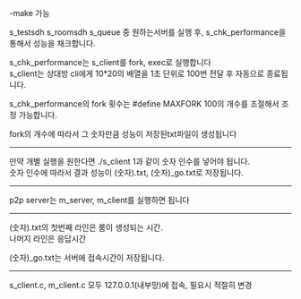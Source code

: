 -make 가능

s_testsdh
s_roomsdh
s_queue
중 원하는서버를 실행 후, 
s_chk_performance을 통해서 성능을 채크합니다.

s_chk_performance는 s_client를 fork, exec로 실행합니다  
s_client는 상대방 cli에게 10*20의 배열을 1초 단위로 100번 전달 후 자동으로 종료됩니다.  
  
s_chk_performance의 fork 횟수는
#define MAXFORK 100의 개수를 조절해서 조정 가능합니다.  
  
fork의 개수에 따라서 그 숫자만큼 성능이 저장된txt파일이 생성됩니다
***
만약 개별 실행을 원한다면 ./s_client 1과 같이 숫자 인수를 넣어야 됩니다.  
숫자 인수에 따라서 결과 성능이 (숫자).txt, (숫자)_go.txt로 저장됩니다.
***
p2p server는 m_server, m_client를 실행하면 됩니다
***
(숫자).txt의 첫번째 라인은 룸이 생성되는 시간.  
나머지 라인은 응답시간  
  
(숫자)_go.txt는 서버에 접속시간이 저장됩니다.
***
s_client.c, m_client.c 모두 127.0.0.1(내부망)에 접속, 필요시 적절히 변경
